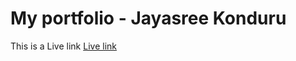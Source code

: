# My portfolio - Jayasree Konduru

This is a Live link [Live link](https://portfolio-jayasreekonduru.netlify.app/)

